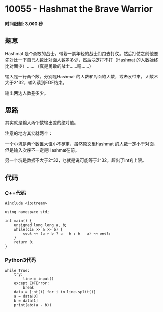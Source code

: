 # 10055 - Hashmat the Brave Warrior

#### 时间限制: 3.000 秒

## 题意

Hashmat 是个勇敢的战士，带着一票年轻的战士们跑去打仗。然后打仗之前他要先对比一下自己人数比对面人数差多少，然后决定打不打（Hashmat 的人数始终比对面少）……
（真是勇敢的战士……嗯……）

输入是一行两个数，分别是Hashmat 的人数和对面的人数，或者反过来。人数不大于2^32，输入读到EOF结束。

输出两边人数差多少。

## 思路

其实就是输入两个数输出差的绝对值。

注意的地方其实就两个：

一个小坑是两个数谁大谁小不确定，虽然原文里Hashmat 的人数一定小于对面，但是输入次序不一定是Hashmat在前。

另一个坑是数据不大于2^32，也就是说可能等于2^32，超出了int的上限。

## 代码

### C++代码
```
#include <iostream>

using namespace std;

int main() {
    unsigned long long a, b;
    while(cin >> a >> b) {
        cout << (a > b ? a - b : b - a) << endl;
    }
    return 0;
}
```

### Python3代码
```
while True:
    try:
        line = input()
    except EOFError:
        break
    data = [int(i) for i in line.split()]
    a = data[0]
    b = data[1]
    print(abs(a - b))

```